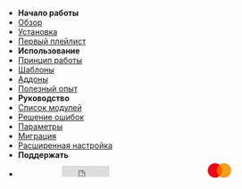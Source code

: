 - **Начало работы**
- [Обзор](/)
- [Установка](/install.md)
- [Первый плейлист](/first-playlist.md)
- **Использование**
- [Принцип работы](/details.md)
- [Шаблоны](/template.md)
- [Аддоны](/addon.md)
- [Полезный опыт](/best-practices.md)
- **Руководство**
- [Список модулей](/reference/index.md)
- [Решение ошибок](/errors.md)
- [Параметры](/config.md)
- [Миграция](/migrate2.md)
- [Расширенная настройка](/tuning.md)
- **Поддержать**
- <div style="display: flex; flex-direction: row; align-items: center; justify-content: space-around;"><iframe src="https://ghbtns.com/github-btn.html?user=chimildic&repo=goofy&type=star&count=true" frameborder="0" scrolling="0" width="85" height="20" title="GitHub"></iframe> <a style="margin: 0 1.0em; padding: 0;" href="https://yoomoney.ru/to/410014208620686" target="_blank"><img style="margin: 0;" src="img/sp-mc.png" width="55" /></a></div>
